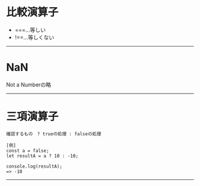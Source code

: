# 比較演算子
- ===...等しい
- !==...等しくない
***

# NaN
Not a Numberの略
***

# 三項演算子
`確認するもの　? trueの処理 : falseの処理`
~~~
[例]
const a = false;
let resultA = a ? 10 : -10;

console.log(resultA);
=> -10
~~~
***
